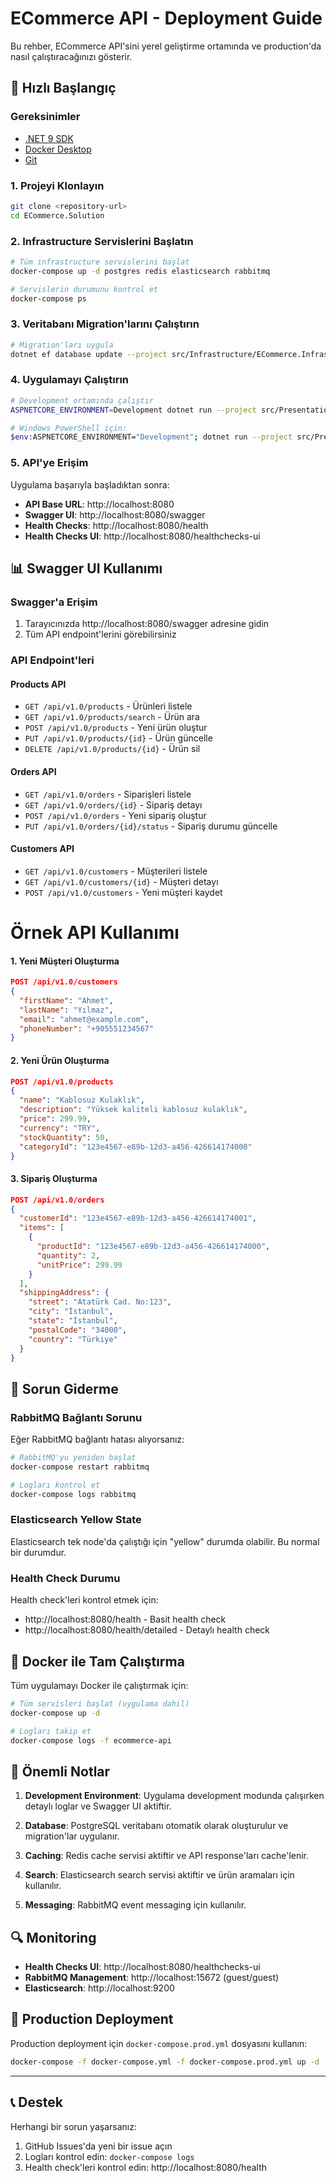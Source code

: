 # ECommerce API - Deployment Guide

Bu rehber, ECommerce API'sini yerel geliştirme ortamında ve production'da nasıl çalıştıracağınızı gösterir.

## 🚀 Hızlı Başlangıç

### Gereksinimler

- [.NET 9 SDK](https://dotnet.microsoft.com/download/dotnet/9.0)
- [Docker Desktop](https://www.docker.com/products/docker-desktop)
- [Git](https://git-scm.com/)

### 1. Projeyi Klonlayın

```bash
git clone <repository-url>
cd ECommerce.Solution
```

### 2. Infrastructure Servislerini Başlatın

```bash
# Tüm infrastructure servislerini başlat
docker-compose up -d postgres redis elasticsearch rabbitmq

# Servislerin durumunu kontrol et
docker-compose ps
```

### 3. Veritabanı Migration'larını Çalıştırın

```bash
# Migration'ları uygula
dotnet ef database update --project src/Infrastructure/ECommerce.Infrastructure --startup-project src/Presentation/ECommerce.WebAPI --context ECommerceDbContext
```

### 4. Uygulamayı Çalıştırın

```bash
# Development ortamında çalıştır
ASPNETCORE_ENVIRONMENT=Development dotnet run --project src/Presentation/ECommerce.WebAPI

# Windows PowerShell için:
$env:ASPNETCORE_ENVIRONMENT="Development"; dotnet run --project src/Presentation/ECommerce.WebAPI
```

### 5. API'ye Erişim

Uygulama başarıyla başladıktan sonra:

- **API Base URL**: http://localhost:8080
- **Swagger UI**: http://localhost:8080/swagger
- **Health Checks**: http://localhost:8080/health
- **Health Checks UI**: http://localhost:8080/healthchecks-ui

## 📊 Swagger UI Kullanımı

### Swagger'a Erişim

1. Tarayıcınızda http://localhost:8080/swagger adresine gidin
2. Tüm API endpoint'lerini görebilirsiniz

### API Endpoint'leri

#### Products API
- `GET /api/v1.0/products` - Ürünleri listele
- `GET /api/v1.0/products/search` - Ürün ara
- `POST /api/v1.0/products` - Yeni ürün oluştur
- `PUT /api/v1.0/products/{id}` - Ürün güncelle
- `DELETE /api/v1.0/products/{id}` - Ürün sil

#### Orders API
- `GET /api/v1.0/orders` - Siparişleri listele
- `GET /api/v1.0/orders/{id}` - Sipariş detayı
- `POST /api/v1.0/orders` - Yeni sipariş oluştur
- `PUT /api/v1.0/orders/{id}/status` - Sipariş durumu güncelle

#### Customers API
- `GET /api/v1.0/customers` - Müşterileri listele
- `GET /api/v1.0/customers/{id}` - Müşteri detayı
- `POST /api/v1.0/customers` - Yeni müşteri kaydet
##
# Örnek API Kullanımı

#### 1. Yeni Müşteri Oluşturma

```json
POST /api/v1.0/customers
{
  "firstName": "Ahmet",
  "lastName": "Yılmaz",
  "email": "ahmet@example.com",
  "phoneNumber": "+905551234567"
}
```

#### 2. Yeni Ürün Oluşturma

```json
POST /api/v1.0/products
{
  "name": "Kablosuz Kulaklık",
  "description": "Yüksek kaliteli kablosuz kulaklık",
  "price": 299.99,
  "currency": "TRY",
  "stockQuantity": 50,
  "categoryId": "123e4567-e89b-12d3-a456-426614174000"
}
```

#### 3. Sipariş Oluşturma

```json
POST /api/v1.0/orders
{
  "customerId": "123e4567-e89b-12d3-a456-426614174001",
  "items": [
    {
      "productId": "123e4567-e89b-12d3-a456-426614174000",
      "quantity": 2,
      "unitPrice": 299.99
    }
  ],
  "shippingAddress": {
    "street": "Atatürk Cad. No:123",
    "city": "İstanbul",
    "state": "İstanbul",
    "postalCode": "34000",
    "country": "Türkiye"
  }
}
```

## 🔧 Sorun Giderme

### RabbitMQ Bağlantı Sorunu

Eğer RabbitMQ bağlantı hatası alıyorsanız:

```bash
# RabbitMQ'yu yeniden başlat
docker-compose restart rabbitmq

# Logları kontrol et
docker-compose logs rabbitmq
```

### Elasticsearch Yellow State

Elasticsearch tek node'da çalıştığı için "yellow" durumda olabilir. Bu normal bir durumdur.

### Health Check Durumu

Health check'leri kontrol etmek için:
- http://localhost:8080/health - Basit health check
- http://localhost:8080/health/detailed - Detaylı health check

## 🐳 Docker ile Tam Çalıştırma

Tüm uygulamayı Docker ile çalıştırmak için:

```bash
# Tüm servisleri başlat (uygulama dahil)
docker-compose up -d

# Logları takip et
docker-compose logs -f ecommerce-api
```

## 📝 Önemli Notlar

1. **Development Environment**: Uygulama development modunda çalışırken detaylı loglar ve Swagger UI aktiftir.

2. **Database**: PostgreSQL veritabanı otomatik olarak oluşturulur ve migration'lar uygulanır.

3. **Caching**: Redis cache servisi aktiftir ve API response'ları cache'lenir.

4. **Search**: Elasticsearch search servisi aktiftir ve ürün aramaları için kullanılır.

5. **Messaging**: RabbitMQ event messaging için kullanılır.

## 🔍 Monitoring

- **Health Checks UI**: http://localhost:8080/healthchecks-ui
- **RabbitMQ Management**: http://localhost:15672 (guest/guest)
- **Elasticsearch**: http://localhost:9200

## 🚀 Production Deployment

Production deployment için `docker-compose.prod.yml` dosyasını kullanın:

```bash
docker-compose -f docker-compose.yml -f docker-compose.prod.yml up -d
```

---

## 📞 Destek

Herhangi bir sorun yaşarsanız:
1. GitHub Issues'da yeni bir issue açın
2. Logları kontrol edin: `docker-compose logs`
3. Health check'leri kontrol edin: http://localhost:8080/health